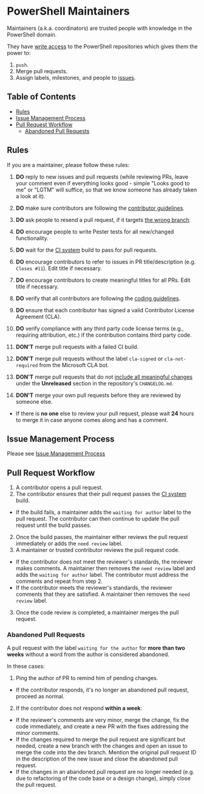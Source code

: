 # PowerShell Maintainers

Maintainers (a.k.a. coordinators) are trusted people with knowledge in the PowerShell domain.

They have [write access](https://help.github.com/articles/permission-levels-for-an-organization-repository/) to the PowerShell repositories which gives them the power to:

1. `push`.
2. Merge pull requests.
3. Assign labels, milestones, and people to [issues](https://guides.github.com/features/issues/).

## Table of Contents
- [Rules](#rules)
- [Issue Management Process](#issue-management-process)
- [Pull Request Workflow](#pull-management-process)
  - [Abandoned Pull Requests](#abandoned-pull-requests)

## Rules

If you are a maintainer, please follow these rules:

1. **DO** reply to new issues and pull requests (while reviewing PRs, leave your comment even if everything looks good - simple "Looks good to me" or "LGTM" will suffice, so that we know someone has already taken a look at it).
1. **DO** make sure contributors are following the [contributor guidelines](../../.github/CONTRIBUTING.md).
1. **DO** ask people to resend a pull request, if it targets [the wrong branch](../../.github/CONTRIBUTING.md#lifecycle-of-a-pull-request).
1. **DO** encourage people to write Pester tests for all new/changed functionality.
1. **DO** wait for the [CI system][ci-system] build to pass for pull requests.
1. **DO** encourage contributors to refer to issues in PR title/description (e.g. ```Closes #11```). Edit title if necessary.
1. **DO** encourage contributors to create meaningful titles for all PRs. Edit title if necessary.
1. **DO** verify that all contributors are following the [coding guidelines](../dev-process/coding-guidelines.md).
1. **DO** ensure that each contributor has signed a valid Contributor License Agreement (CLA).
1. **DO** verify compliance with any third party code license terms (e.g., requiring attribution, etc.) if the contribution contains third party code.

1. **DON'T** merge pull requests with a failed CI build.
1. **DON'T** merge pull requests without the label `cla-signed` or `cla-not-required` from the Microsoft CLA bot.
1. **DON'T** merge pull requests that do not [include all meaningful changes](../../.github/CONTRIBUTING.md#lifecycle-of-a-pull-request) under the **Unreleased** section in the repository's `CHANGELOG.md`.
1. **DON'T** merge your own pull requests before they are reviewed by someone else.
  - If there is **no one** else to review your pull request, please wait **24** hours to merge it in case anyone comes along and has a comment.

## Issue Management Process

Please see [Issue Management Process](./issue-management-process.md)

## Pull Request Workflow
1. A contributor opens a pull request.
2. The contributor ensures that their pull request passes the [CI system][ci-system] build.
  - If the build fails, a maintainer adds the ```waiting for author``` label to the pull request. 
    The contributor can then continue to update the pull request until the build passes.
2. Once the build passes, the maintainer either reviews the pull request immediately or adds the ```need review``` label.
3. A maintainer or trusted contributor reviews the pull request code.
  - If the contributor does not meet the reviewer's standards, the reviewer makes comments. 
    A maintainer then removes the ```need review``` label and adds the ```waiting for author``` label. 
    The contributor must address the comments and repeat from step 2.
  - If the contributor meets the reviewer's standards, the reviewer comments that they are satisfied. 
    A maintainer then removes the ```need review``` label.
3. Once the code review is completed, a maintainer merges the pull request.

### Abandoned Pull Requests
A pull request with the label ```waiting for the author``` for **more than two weeks** without a word from the author is considered abandoned.

In these cases:

1. Ping the author of PR to remind him of pending changes.
  - If the contributor responds, it's no longer an abandoned pull request, proceed as normal.
2. If the contributor does not respond **within a week**:
  - If the reviewer's comments are very minor, merge the change, fix the code immediately, and create a new PR with the fixes addressing the minor comments.
  - If the changes required to merge the pull request are significant but needed, create a new branch with the changes and open an issue to merge the code into the dev branch. 
    Mention the original pull request ID in the description of the new issue and close the abandoned pull request. 
  - If the changes in an abandoned pull request are no longer needed (e.g. due to refactoring of the code base or a design change), simply close the pull request.

[ci-system]: ../testing-guidelines/testing-guidelines.md#ci-system
